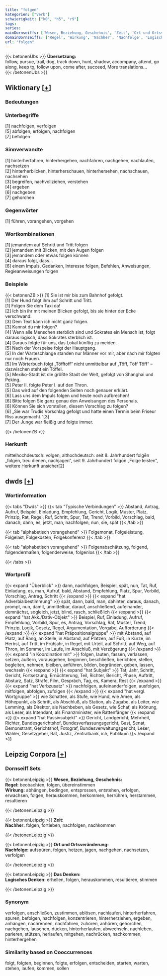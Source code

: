 ```yaml
---
title: "folgen"
kategorien: ["Verb"]
schwierigkeit: ["k0", "h5", "r9"]
tags:
series:
mainDornseiffs: ['Wesen, Beziehung, Geschehnis', 'Zeit', 'Ort und Ortsveränderung', 'Das Denken']
domainDornseiffs: ['Regel', 'Wirkung', 'Nachher', 'Nachfolge', 'Logisches Denken']
url: "folgen"
---
```


{{< betonenÜbs >}}
**Übersetzung:**  
follow, pursue, trail, dog, track down, hunt, shadow, accompany, attend, go along, keep to, follow upon, come after, succeed, More translations...  
{{< /betonenÜbs >}}

## Wiktionary [[+](https://de.wiktionary.org/wiki/folgen)]

### Bedeutungen

### Unterbegriffe
[1] nachfolgen, verfolgen  
[5] abfolgen, erfolgen, nachfolgen  
[7] befolgen  

### Sinnverwandte
[1] hinterherfahren, hinterhergehen, nachfahren, nachgehen, nachlaufen, nachsetzen  
[2] hinterherblicken, hinterherschauen, hinterhersehen, nachschauen, nachsehen  
[3] begreifen, nachvollziehen, verstehen  
[4] ergeben  
[6] nachgeben  
[7] gehorchen  

### Gegenwörter
[1] führen, vorangehen, vorgehen  

### Wortkombinationen
[1] jemandem auf Schritt und Tritt folgen  
[2] jemandem mit Blicken, mit den Augen folgen  
[3] jemandem oder etwas folgen können  
[4] daraus folgt, dass…  
[6] einem Impuls, Gedanken, Interesse folgen, Befehlen, Anweisungen, Regieanweisungen folgen  

### Beispiele
{{< betonenZB >}}
[1] Sie ist mir bis zum Bahnhof gefolgt.  
[1] Der Hund folgt ihm auf Schritt und Tritt.  
[1] Folgen Sie dem Taxi da!  
[2] Ich bin ihr mit meinen Blicken gefolgt, bis sie hinter der Ecke verschwand.  
[3] Dem Text kann ich nicht ganz folgen.  
[3] Kannst du mir folgen?  
[4] Wenn alle Menschen sterblich sind und Sokrates ein Mensch ist, folgt daraus logisch, dass Sokrates sterblich ist.  
[4] Daraus folgte für uns, das Lokal künftig zu meiden.  
[5] Nach der Vorspeise folgt der Hauptgang.  
[5] In der Warteschlange standen nur Männer vor mir, aber nach mir folgten  nur noch Frauen.  
[5] Im Wörterbuch folgt „Töfftoff“ nicht unmittelbar auf „Töff, Töff Töff“ – dazwischen steht ein Töffel.  
[5] Mexiko-Stadt ist die größte Stadt der Welt, gefolgt von Shanghai und Peking.  
[5] Peter II. folgte Peter I. auf den Thron.  
[5] Das wird auf den folgenden Seiten noch genauer erklärt.  
[6] Lass uns dem Impuls folgen und heute noch aufbrechen!  
[6] Bitte folgen Sie ganz genau den Anweisungen des Personals.  
[6] Können Sie sich vorstellen, diesem Vorschlag zu folgen?  
[6] „Sie war Trudis Vorschlag gefolgt und hatte einen Termin beim Friseur Riss ausgemacht.“[3]  
[7] Der Junge war fleißig und folgte immer.  

{{< /betonenZB >}}
### Herkunft
mittelhochdeutsch: volgen, althochdeutsch: seit 8. Jahrhundert folgēn „folgen, treu dienen, nachjagen“, seit 9. Jahrhundert folgōn „Folge leisten“, weitere Herkunft unsicher[2]  



## dwds [[+](https://www.dwds.de/wb/folgen)]

### Wortinformation
{{< tabs "Dwds" >}}
{{< tab "Typische Verbindungen" >}}
Abstand, Antrag, Aufruf, Beispiel, Einladung, Empfehlung, Gericht, Logik, Muster, Platz, Prinzip, Rat, Regel, Ruf, Schritt, Spur, Tat, Trend, Vorbild, Vorschlag, bald, danach, dann, es, jetzt, man, nachfolgen, nun, sie, spät
{{< /tab >}}

{{< tab "alphabetisch vorangehend" >}}
Folgemonat, Folgeleistung, Folgelast, Folgekosten, Folgekonferenz
{{< /tab >}}

{{< tab "alphabetisch vorangehend" >}}
Folgenabschätzung, folgend, folgendermaßen, folgenderweise, folgenlos
{{< /tab >}}

{{< /tabs >}}

### Wortprofil
{{< expand "Überblick" >}} dann, nachfolgen, Beispiel, spät, nun, Tat, Ruf, Einladung, es, man, Aufruf, bald, Abstand, Empfehlung, Platz, Spur, Vorbild, Vorschlag, Antrag, Schritt {{< /expand >}}
{{< expand "hat Adverbialbestimmung" >}} spät, dann, bald, man, dahinter, daraus, danach, prompt, nun, damit, unmittelbar, darauf, anschließend, aufeinander, demnächst, sogleich, jetzt, blind, rasch, schließlich {{< /expand >}}
{{< expand "hat Akk./Dativ-Objekt" >}} Beispiel, Ruf, Einladung, Aufruf, Empfehlung, Vorbild, Spur, es, Antrag, Vorschlag, Rat, Muster, Trend, Prinzip, Logik, Gesetz, Regel, Argumentation, Vorgabe, Aufforderung {{< /expand >}}
{{< expand "hat Präpositionalgruppe" >}} mit Abstand, auf Platz, auf Rang, an Stelle, in Abstand, auf Plätzen, auf Fuß, in Kürze, im Herbst, auf Tritt, im Frühjahr, in Regel, mit Urteil, auf Schritt, auf Weg, auf Thron, im Sommer, im Laufe, im Anschluß, mit Verzögerung {{< /expand >}}
{{< expand "in Koordination mit" >}} folgen, lauten, fassen, verlassen, setzen, äußern, vorausgehen, beginnen, beschließen, berichten, stellen, begleiten, nehmen, bleiben, anführen, bilden, begründen, geben, lassen, wechseln {{< /expand >}}
{{< expand "hat Subjekt" >}} Tat, Jahr, Schritt, Gericht, Fortsetzung, Ernüchterung, Teil, Richter, Bericht, Phase, Auftritt, Absturz, Satz, Strafe, Film, Gespräch, Tag, es, Kamera, Rest {{< /expand >}}
{{< expand "hat Verbzusatz" >}} nachfolgen, aufeinanderfolgen, ausfolgen, mitfolgen, abfolgen, zufolgen {{< /expand >}}
{{< expand "hat vergl. Wortgruppe" >}} wie Schatten, als Stufe, wie Hund, wie Amen, als Höhepunkt, als Schritt, als Abschluß, als Station, als Zugabe, als Leiter, wie Lemming, als Direktor, als Nachbeben, als Gesetz, wie Schaf, als Krönung, als Leser, als Intendant, als Finanzminister, wie Rattenfänger {{< /expand >}}
{{< expand "hat Passivsubjekt" >}} Gericht, Landgericht, Mehrheit, Richter, Bundesgerichtshof, Bundesverfassungsgericht, Gast, Senat, Demonstrant, Gerichtshof, Fotograf, Bundesverwaltungsgericht, Leser, Wähler, Gesetzgeber, Rat, Justiz, Zentralbank, ich, Publikum {{< /expand >}}

## Leipzig Corpora [[+](https://corpora.uni-leipzig.de/en/res?word=folgen&corpusId=deu_newscrawl-public_2018)]

### Dornseiff Sets
{{< betonenLeipzig >}}
**Wesen, Beziehung, Geschehnis:**  
**Regel:** beobachten, folgen, übereinstimmen  
**Wirkung:** abhängen, bedingen, entsprossen, entstehen, erfolgen, erwachsen, folgen, herauskommen, herkommen, herrühren, herstammen, resultieren  

{{< /betonenLeipzig >}}


{{< betonenLeipzig >}}
**Zeit:**  
**Nachher:** folgen, fortleben, nachfolgen, nachkommen  

{{< /betonenLeipzig >}}


{{< betonenLeipzig >}}
**Ort und Ortsveränderung:**  
**Nachfolge:** aufspüren, folgen, hetzen, jagen, nachgehen, nachsetzen, verfolgen  

{{< /betonenLeipzig >}}


{{< betonenLeipzig >}}
**Das Denken:**  
**Logisches Denken:** erhellen, folgen, herauskommen, resultieren, stimmen  

{{< /betonenLeipzig >}}

### Synonym
verfolgen, anschließen, zustimmen, ablösen, nachlaufen, hinterherfahren, spuren, befolgen, nachfolgen, konzentrieren, hinterherziehen, ergeben, anhängen, nachrennen, nachfahren, zuhören, anhören, gehorchen, nachgehen, lauschen, ducken, hinterherlaufen, abwechseln, nachleben, parieren, stützen, herlaufen, mitgehen, nachrücken, nachkommen, hinterhergehen


### Similarity based on Cooccurrences
folgt, folgten, beginnen, folgte, erfolgen, entscheiden, starten, warten, stehen, laufen, kommen, sollen

